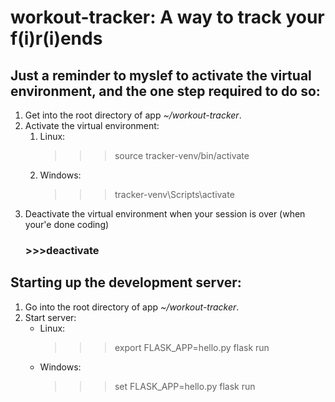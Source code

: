 # workout-tracker: A way to track your f(i)r(i)ends

## Just a reminder to myslef to activate the virtual environment, and the one step required to do so:
1. Get into the root directory of app _~/workout-tracker_.
2. Activate the virtual environment:
    1. Linux: 
        >>>source tracker-venv/bin/activate
    2. Windows: 
        >>> tracker-venv\Scripts\activate
3. Deactivate the virtual environment when your session is over (when your'e done coding)
    ### >>>deactivate

## Starting up the development server:
1. Go into the root directory of app _~/workout-tracker_.
2. Start server:
    * Linux: 
        >>> export FLASK_APP=hello.py
        >>> flask run
    * Windows: 
        >>> set FLASK_APP=hello.py
        >>> flask run
